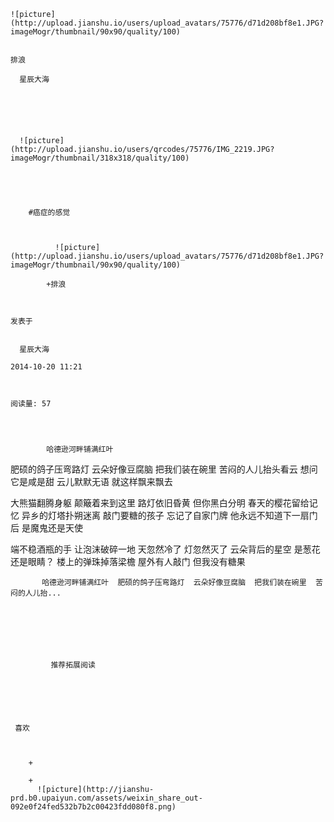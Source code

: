 
    
  
    ![picture](http://upload.jianshu.io/users/upload_avatars/75776/d71d208bf8e1.JPG?imageMogr/thumbnail/90x90/quality/100)
    

    排浪
  
      星辰大海

  
  
    
  
    
      ![picture](http://upload.jianshu.io/users/qrcodes/75776/IMG_2219.JPG?imageMogr/thumbnail/318x318/quality/100)
    


    
      
        #癌症的感觉
        
          
            
              ![picture](http://upload.jianshu.io/users/upload_avatars/75776/d71d208bf8e1.JPG?imageMogr/thumbnail/90x90/quality/100)
            
            +排浪
        
        
    
    发表于 

    
      星辰大海

    2014-10-20 11:21

    

    阅读量: 57
  


        
            哈德逊河畔铺满红叶
  肥硕的鸽子压弯路灯
  云朵好像豆腐脑
  把我们装在碗里
  苦闷的人儿抬头看云
  想问它是咸是甜
  云儿默默无语
  就这样飘来飘去
  

  大熊猫翻腾身躯
  颠簸着来到这里
  路灯依旧昏黄
  但你黑白分明
  春天的樱花留给记忆
  异乡的灯塔扑朔迷离
  敲门要糖的孩子
  忘记了自家门牌
  他永远不知道下一扇门后
  是魔鬼还是天使
  

  端不稳酒瓶的手
  让泡沫破碎一地
  天忽然冷了
  灯忽然灭了
  云朵背后的星空
  是葱花还是眼睛？
  楼上的弹珠掉落梁檐
  屋外有人敲门
  但我没有糖果

        
           哈德逊河畔铺满红叶  肥硕的鸽子压弯路灯  云朵好像豆腐脑  把我们装在碗里  苦闷的人儿抬...
      
    
    
      
      
      
          
             推荐拓展阅读
        
      
    
    
      
          
     喜欢

      
      
        +
                  
        +
          ![picture](http://jianshu-prd.b0.upaiyun.com/assets/weixin_share_out-092e0f24fed532b7b2c00423fdd080f8.png)
        
      
    
  


